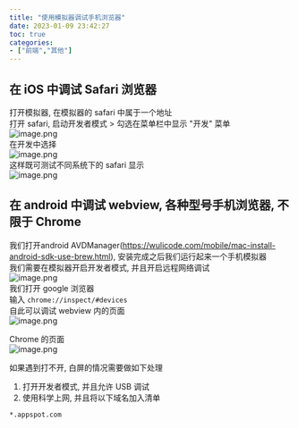 ```yaml
---
title: "使用模拟器调试手机浏览器"
date: 2023-01-09 23:42:27
toc: true
categories:
- ["前端","其他"]
---
```


## 在 iOS 中调试 Safari 浏览器
打开模拟器, 在模拟器的 safari 中属于一个地址<br />打开 safari, 启动开发者模式 > 勾选在菜单栏中显示 "开发" 菜单<br />![image.png](https://file.wulicode.com/yuque/202301/09/23/4509JM8eQQPi.png?x-oss-process=image/resize,h_555)<br />在开发中选择<br />![image.png](https://file.wulicode.com/yuque/202301/09/23/5010cohf8dQv.png?x-oss-process=image/resize,h_225)<br />这样既可测试不同系统下的 safari 显示<br />![image.png](https://file.wulicode.com/yuque/202301/09/23/5010PLsmV7Of.png?x-oss-process=image/resize,h_751)


## 在 android 中调试 webview, 各种型号手机浏览器, 不限于 Chrome
我们打开android AVDManager(https://wulicode.com/mobile/mac-install-android-sdk-use-brew.html), 安装完成之后我们运行起来一个手机模拟器<br />我们需要在模拟器开启开发者模式, 并且开启远程网络调试<br />![image.png](https://file.wulicode.com/yuque/202301/10/00/2008SJ8jcEMo.png?x-oss-process=image/resize,h_896)<br />我们打开 google 浏览器<br />输入 `chrome://inspect/#devices`<br />自此可以调试 webview 内的页面<br />![image.png](https://file.wulicode.com/yuque/202301/10/00/2509PNbliCxz.png?x-oss-process=image/resize,h_938)

Chrome 的页面<br />![image.png](https://file.wulicode.com/yuque/202301/10/00/2509zxSEpzsK.png?x-oss-process=image/resize,h_933)

如果遇到打不开, 白屏的情况需要做如下处理

1. 打开开发者模式, 并且允许 USB 调试
2. 使用科学上网, 并且将以下域名加入清单
```
*.appspot.com
```

